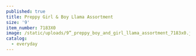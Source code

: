 ```yaml
---
published: true
title: Preppy Girl & Boy Llama Assortment
size: '9'
item_number: 7183X0
image: /static/uploads/9”_preppy_boy_and_girl_llama_assortment_7183x0.jpg
catalog:
  - everyday
---
```


